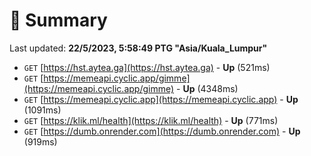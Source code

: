 # 📖 Summary
Last updated: **22/5/2023, 5:58:49 PTG "Asia/Kuala_Lumpur"**

- `GET` [https://hst.aytea.ga](https://hst.aytea.ga) - **Up** (521ms)
- `GET` [https://memeapi.cyclic.app/gimme](https://memeapi.cyclic.app/gimme) - **Up** (4348ms)
- `GET` [https://memeapi.cyclic.app](https://memeapi.cyclic.app) - **Up** (1091ms)
- `GET` [https://klik.ml/health](https://klik.ml/health) - **Up** (771ms)
- `GET` [https://dumb.onrender.com](https://dumb.onrender.com) - **Up** (919ms)
